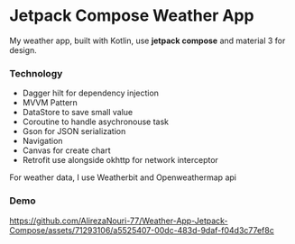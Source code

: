 # **Jetpack Compose Weather App**

My weather app, built with Kotlin, use **jetpack compose** and material 3 for design.


### Technology
- Dagger hilt for dependency injection
- MVVM Pattern
- DataStore to save small value
- Coroutine to handle asychronouse task
- Gson for JSON serialization
- Navigation
- Canvas for create chart
- Retrofit use alongside okhttp for network interceptor

For weather data, I use Weatherbit and Openweathermap api

### Demo

https://github.com/AlirezaNouri-77/Weather-App-Jetpack-Compose/assets/71293106/a5525407-00dc-483d-9daf-f04d3c77ef8c
